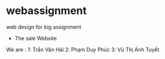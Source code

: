 # webassignment
web design for big assignment 

- The sale Website

We are : 
1: Trần Văn Hải
2: Phạm Duy Phúc
3: Vũ Thị Ánh Tuyết 
